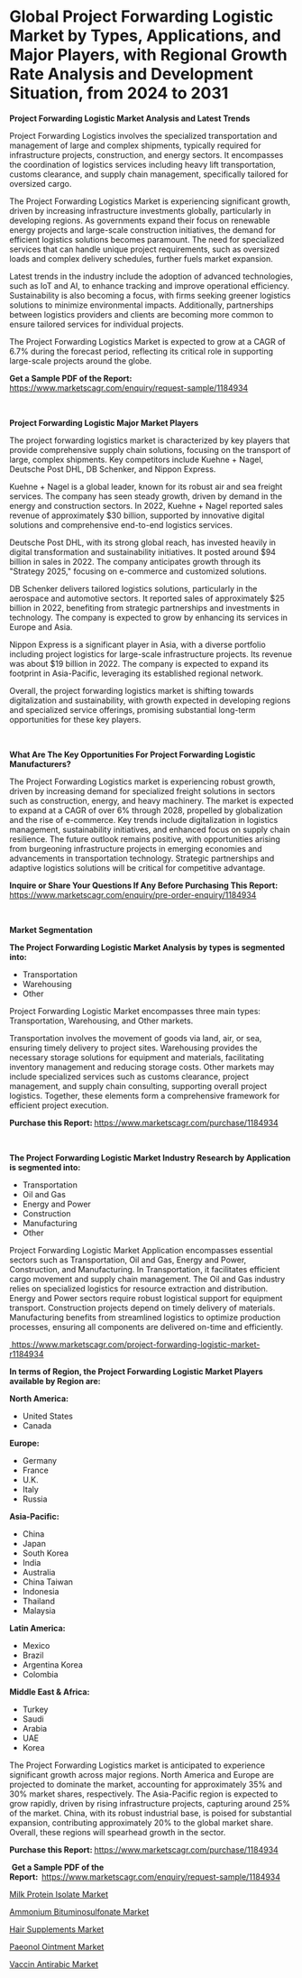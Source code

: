 <p><h1>Global Project Forwarding Logistic Market by Types, Applications, and Major Players, with Regional Growth Rate Analysis and Development Situation, from 2024 to 2031</h1></p><p><strong>Project Forwarding Logistic Market Analysis and Latest Trends</strong></p>
<p><p>Project Forwarding Logistics involves the specialized transportation and management of large and complex shipments, typically required for infrastructure projects, construction, and energy sectors. It encompasses the coordination of logistics services including heavy lift transportation, customs clearance, and supply chain management, specifically tailored for oversized cargo.</p><p>The Project Forwarding Logistics Market is experiencing significant growth, driven by increasing infrastructure investments globally, particularly in developing regions. As governments expand their focus on renewable energy projects and large-scale construction initiatives, the demand for efficient logistics solutions becomes paramount. The need for specialized services that can handle unique project requirements, such as oversized loads and complex delivery schedules, further fuels market expansion.</p><p>Latest trends in the industry include the adoption of advanced technologies, such as IoT and AI, to enhance tracking and improve operational efficiency. Sustainability is also becoming a focus, with firms seeking greener logistics solutions to minimize environmental impacts. Additionally, partnerships between logistics providers and clients are becoming more common to ensure tailored services for individual projects.</p><p>The Project Forwarding Logistics Market is expected to grow at a CAGR of 6.7% during the forecast period, reflecting its critical role in supporting large-scale projects around the globe.</p></p>
<p><strong>Get a Sample PDF of the Report:&nbsp;</strong> <a href="https://www.marketscagr.com/enquiry/request-sample/1184934?utm_campaign=1739&utm_medium=2&utm_source=Github&utm_content=ia&utm_term=22102024&utm_id=project-forwarding-logistic">https://www.marketscagr.com/enquiry/request-sample/1184934</a></p>
<p>&nbsp;</p>
<p><strong>Project Forwarding Logistic Major Market Players</strong></p>
<p><p>The project forwarding logistics market is characterized by key players that provide comprehensive supply chain solutions, focusing on the transport of large, complex shipments. Key competitors include Kuehne + Nagel, Deutsche Post DHL, DB Schenker, and Nippon Express.</p><p>Kuehne + Nagel is a global leader, known for its robust air and sea freight services. The company has seen steady growth, driven by demand in the energy and construction sectors. In 2022, Kuehne + Nagel reported sales revenue of approximately $30 billion, supported by innovative digital solutions and comprehensive end-to-end logistics services.</p><p>Deutsche Post DHL, with its strong global reach, has invested heavily in digital transformation and sustainability initiatives. It posted around $94 billion in sales in 2022. The company anticipates growth through its "Strategy 2025," focusing on e-commerce and customized solutions.</p><p>DB Schenker delivers tailored logistics solutions, particularly in the aerospace and automotive sectors. It reported sales of approximately $25 billion in 2022, benefiting from strategic partnerships and investments in technology. The company is expected to grow by enhancing its services in Europe and Asia.</p><p>Nippon Express is a significant player in Asia, with a diverse portfolio including project logistics for large-scale infrastructure projects. Its revenue was about $19 billion in 2022. The company is expected to expand its footprint in Asia-Pacific, leveraging its established regional network.</p><p>Overall, the project forwarding logistics market is shifting towards digitalization and sustainability, with growth expected in developing regions and specialized service offerings, promising substantial long-term opportunities for these key players.</p></p>
<p>&nbsp;</p>
<p><strong>What Are The Key Opportunities For Project Forwarding Logistic Manufacturers?</strong></p>
<p><p>The Project Forwarding Logistics market is experiencing robust growth, driven by increasing demand for specialized freight solutions in sectors such as construction, energy, and heavy machinery. The market is expected to expand at a CAGR of over 6% through 2028, propelled by globalization and the rise of e-commerce. Key trends include digitalization in logistics management, sustainability initiatives, and enhanced focus on supply chain resilience. The future outlook remains positive, with opportunities arising from burgeoning infrastructure projects in emerging economies and advancements in transportation technology. Strategic partnerships and adaptive logistics solutions will be critical for competitive advantage.</p></p>
<p><strong>Inquire or Share Your Questions If Any Before Purchasing This Report:</strong> <a href="https://www.marketscagr.com/enquiry/pre-order-enquiry/1184934?utm_campaign=1739&utm_medium=2&utm_source=Github&utm_content=ia&utm_term=22102024&utm_id=project-forwarding-logistic">https://www.marketscagr.com/enquiry/pre-order-enquiry/1184934</a></p>
<p>&nbsp;</p>
<p><strong>Market Segmentation</strong></p>
<p><strong>The Project Forwarding Logistic Market Analysis by types is segmented into:</strong></p>
<p><ul><li>Transportation</li><li>Warehousing</li><li>Other</li></ul></p>
<p><p>Project Forwarding Logistic Market encompasses three main types: Transportation, Warehousing, and Other markets. </p><p>Transportation involves the movement of goods via land, air, or sea, ensuring timely delivery to project sites. Warehousing provides the necessary storage solutions for equipment and materials, facilitating inventory management and reducing storage costs. Other markets may include specialized services such as customs clearance, project management, and supply chain consulting, supporting overall project logistics. Together, these elements form a comprehensive framework for efficient project execution.</p></p>
<p><strong>Purchase this Report:&nbsp;</strong><a href="https://www.marketscagr.com/purchase/1184934?utm_campaign=1739&utm_medium=2&utm_source=Github&utm_content=ia&utm_term=22102024&utm_id=project-forwarding-logistic">https://www.marketscagr.com/purchase/1184934</a></p>
<p>&nbsp;</p>
<p><strong>The Project Forwarding Logistic Market Industry Research by Application is segmented into:</strong></p>
<p><ul><li>Transportation</li><li>Oil and Gas</li><li>Energy and Power</li><li>Construction</li><li>Manufacturing</li><li>Other</li></ul></p>
<p><p>Project Forwarding Logistic Market Application encompasses essential sectors such as Transportation, Oil and Gas, Energy and Power, Construction, and Manufacturing. In Transportation, it facilitates efficient cargo movement and supply chain management. The Oil and Gas industry relies on specialized logistics for resource extraction and distribution. Energy and Power sectors require robust logistical support for equipment transport. Construction projects depend on timely delivery of materials. Manufacturing benefits from streamlined logistics to optimize production processes, ensuring all components are delivered on-time and efficiently.</p></p>
<p><a href="https://www.marketscagr.com/project-forwarding-logistic-market-r1184934?utm_campaign=1739&utm_medium=2&utm_source=Github&utm_content=ia&utm_term=22102024&utm_id=project-forwarding-logistic">&nbsp;https://www.marketscagr.com/project-forwarding-logistic-market-r1184934</a></p>
<p><strong>In terms of Region, the Project Forwarding Logistic Market Players available by Region are:</strong></p>
<p>
    <p> <strong> North America: </strong>
        <ul>
            <li>United States</li>
            <li>Canada</li>
        </ul>
        </p> 
    <p> <strong> Europe: </strong>
        <ul>
            <li>Germany</li>
            <li>France</li>
            <li>U.K.</li>
            <li>Italy</li>
            <li>Russia</li>
        </ul>
        </p> 
    <p> <strong> Asia-Pacific: </strong>
        <ul>
            <li>China</li>
            <li>Japan</li>
            <li>South Korea</li>
            <li>India</li>
            <li>Australia</li>
            <li>China Taiwan</li>
            <li>Indonesia</li>
            <li>Thailand</li>
            <li>Malaysia</li>
        </ul>
        </p> 
    <p> <strong> Latin America: </strong>
        <ul>
            <li>Mexico</li>
            <li>Brazil</li>
            <li>Argentina Korea</li>
            <li>Colombia</li>
        </ul>
        </p> 
    <p> <strong> Middle East & Africa: </strong>
        <ul>
            <li>Turkey</li>
            <li>Saudi</li>
            <li>Arabia</li>
            <li>UAE</li>
            <li>Korea</li>
        </ul>
    </p>
    </p>
<p><p>The Project Forwarding Logistics market is anticipated to experience significant growth across major regions. North America and Europe are projected to dominate the market, accounting for approximately 35% and 30% market shares, respectively. The Asia-Pacific region is expected to grow rapidly, driven by rising infrastructure projects, capturing around 25% of the market. China, with its robust industrial base, is poised for substantial expansion, contributing approximately 20% to the global market share. Overall, these regions will spearhead growth in the sector.</p></p>
<p><strong>Purchase this Report: </strong><a href="https://www.marketscagr.com/purchase/1184934?utm_campaign=1739&utm_medium=2&utm_source=Github&utm_content=ia&utm_term=22102024&utm_id=project-forwarding-logistic">https://www.marketscagr.com/purchase/1184934</a></p>
<p>&nbsp;<strong>Get a Sample PDF of the Report:&nbsp;&nbsp;</strong><a href="https://www.marketscagr.com/enquiry/request-sample/1184934?utm_campaign=1739&utm_medium=2&utm_source=Github&utm_content=ia&utm_term=22102024&utm_id=project-forwarding-logistic">https://www.marketscagr.com/enquiry/request-sample/1184934</a></p>
<p><strong></strong></p>
<p><p><a href="https://www.linkedin.com/pulse/milk-protein-isolate-revenue-growth-report-2024-2031-entrepulse-zpcxf?utm_campaign=1739&utm_medium=2&utm_source=Github&utm_content=ia&utm_term=22102024&utm_id=project-forwarding-logistic">Milk Protein Isolate Market</a></p><p><a href="https://www.linkedin.com/pulse/global-ammonium-bituminosulfonate-market-trends-forecasts-strategic-etmwf?utm_campaign=1739&utm_medium=2&utm_source=Github&utm_content=ia&utm_term=22102024&utm_id=project-forwarding-logistic">Ammonium Bituminosulfonate Market</a></p><p><a href="https://www.linkedin.com/pulse/market-leaders-laggards-global-hair-supplements-trends-forecast-574rf?utm_campaign=1739&utm_medium=2&utm_source=Github&utm_content=ia&utm_term=22102024&utm_id=project-forwarding-logistic">Hair Supplements Market</a></p><p><a href="https://www.linkedin.com/pulse/paeonol-ointment-market-revolution-2024-2031-trends-shaping-zo9df?utm_campaign=1739&utm_medium=2&utm_source=Github&utm_content=ia&utm_term=22102024&utm_id=project-forwarding-logistic">Paeonol Ointment Market</a></p><p><a href="https://www.linkedin.com/pulse/vaccin-antirabic-market-strategic-insights-product-evolution-r6c8f?utm_campaign=1739&utm_medium=2&utm_source=Github&utm_content=ia&utm_term=22102024&utm_id=project-forwarding-logistic">Vaccin Antirabic Market</a></p></p>